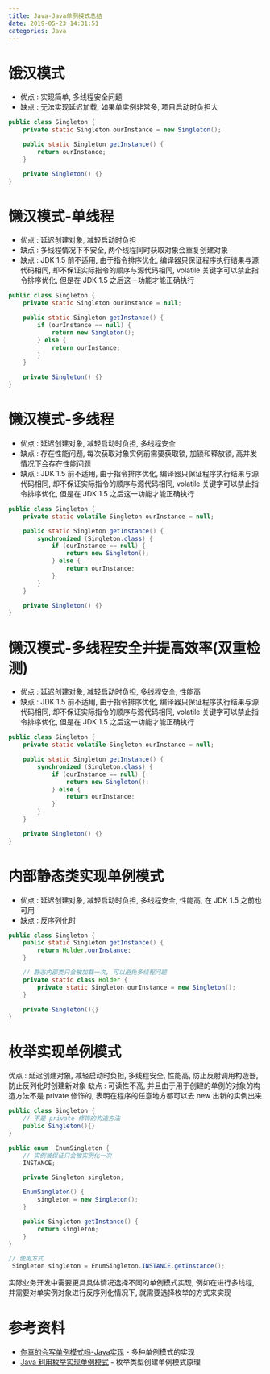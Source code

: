 ```yaml
---
title: Java-Java单例模式总结
date: 2019-05-23 14:31:51
categories: Java
---
```


# 饿汉模式

* 优点 : 实现简单, 多线程安全问题
* 缺点 : 无法实现延迟加载, 如果单实例非常多, 项目启动时负担大

```java
public class Singleton {
    private static Singleton ourInstance = new Singleton();

    public static Singleton getInstance() {
        return ourInstance;
    }

    private Singleton() {}
}
```

<!-- more -->

# 懒汉模式-单线程

* 优点 : 延迟创建对象, 减轻启动时负担
* 缺点 : 多线程情况下不安全, 两个线程同时获取对象会重复创建对象
* 缺点 : JDK 1.5 前不适用, 由于指令排序优化, 编译器只保证程序执行结果与源代码相同, 却不保证实际指令的顺序与源代码相同, volatile 关键字可以禁止指令排序优化, 但是在 JDK 1.5 之后这一功能才能正确执行
  
```java
public class Singleton {
    private static Singleton ourInstance = null;

    public static Singleton getInstance() {
        if (ourInstance == null) {
            return new Singleton();
        } else {
            return ourInstance;
        }
    }

    private Singleton() {}
}
```

# 懒汉模式-多线程

* 优点 : 延迟创建对象, 减轻启动时负担, 多线程安全
* 缺点 : 存在性能问题, 每次获取对象实例前需要获取锁, 加锁和释放锁, 高并发情况下会存在性能问题
* 缺点 : JDK 1.5 前不适用, 由于指令排序优化, 编译器只保证程序执行结果与源代码相同, 却不保证实际指令的顺序与源代码相同, volatile 关键字可以禁止指令排序优化, 但是在 JDK 1.5 之后这一功能才能正确执行

```java
public class Singleton {
    private static volatile Singleton ourInstance = null;

    public static Singleton getInstance() {
        synchronized (Singleton.class) {
            if (ourInstance == null) {
                return new Singleton();
            } else {
                return ourInstance;
            }
        }
    }

    private Singleton() {}
}
```

# 懒汉模式-多线程安全并提高效率(双重检测)

* 优点 : 延迟创建对象, 减轻启动时负担, 多线程安全, 性能高
* 缺点 : JDK 1.5 前不适用, 由于指令排序优化, 编译器只保证程序执行结果与源代码相同, 却不保证实际指令的顺序与源代码相同, volatile 关键字可以禁止指令排序优化, 但是在 JDK 1.5 之后这一功能才能正确执行
  
```java
public class Singleton {
    private static volatile Singleton ourInstance = null;

    public static Singleton getInstance() {
        synchronized (Singleton.class) {
            if (ourInstance == null) {
                return new Singleton();
            } else {
                return ourInstance;
            }
        }
    }

    private Singleton() {}
}
```

# 内部静态类实现单例模式

* 优点 : 延迟创建对象, 减轻启动时负担, 多线程安全, 性能高, 在 JDK 1.5 之前也可用
* 缺点 : 反序列化时

```java
public class Singleton {
    public static Singleton getInstance() {
        return Holder.ourInstance;
    }

    // 静态内部类只会被加载一次, 可以避免多线程问题
    private static class Holder {
        private static Singleton ourInstance = new Singleton();
    }

    private Singleton(){}
}
```

# 枚举实现单例模式

优点 : 延迟创建对象, 减轻启动时负担, 多线程安全, 性能高, 防止反射调用构造器, 防止反列化时创建新对象
缺点 : 可读性不高, 并且由于用于创建的单例的对象的构造方法不是 private 修饰的, 表明在程序的任意地方都可以去 new 出新的实例出来

```java
public class Singleton {
    // 不是 private 修饰的构造方法
    public Singleton(){}
}

public enum  EnumSingleton {
    // 实例被保证只会被实例化一次
    INSTANCE;

    private Singleton singleton;

    EnumSingleton() {
        singleton = new Singleton();
    }

    public Singleton getInstance() {
        return singleton;
    }
}

// 使用方式
 Singleton singleton = EnumSingleton.INSTANCE.getInstance();
```

实际业务开发中需要更具具体情况选择不同的单例模式实现, 例如在进行多线程, 并需要对单实例对象进行反序列化情况下, 就需要选择枚举的方式来实现

# 参考资料 

* [你真的会写单例模式吗-Java实现](http://www.importnew.com/18872.html#comment-767337) - 多种单例模式的实现
* [Java 利用枚举实现单例模式](https://blog.csdn.net/yy254117440/article/details/52305175) - 枚举类型创建单例模式原理
